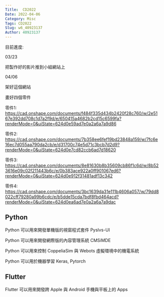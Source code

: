 ```yaml
---
Title:  CD2022
Date: 2022-04-06 
Category: Misc
Tags: CD2022
Slug: w6_40923137
Author: 40923137
---
```

目前進度:

03/23 

把製作好的影片推到小組網站上

04/06 

架好這個網站

畫好四個零件

零件1:
https://cad.onshape.com/documents/f484f335d434b2420f28c760/w/2e5167e392dd708c1d7a2f9d/e/650415a4682b2cd15c6599fa?renderMode=0&uiState=624d0e59ad7e0a2a6a7a9d86

零件2:
https://cad.onshape.com/documents/7b358ee6fef19bd23848a159/w/7fc6e16ec7d055aa790da2cb/e/d31700c74e5d71c3bcb7d2d9?renderMode=0&uiState=624d0e7cd82ccb6ad7d18620

零件3:
https://cad.onshape.com/documents/8e81630b8b35609cb86f1c6d/w/8b523616e09c02f211443b6c/e/0b383ace922a0ff901067ed6?renderMode=0&uiState=624d0e912f31481adf13c342

零件4:
https://cad.onshape.com/documents/3bc1639da31e111b4606a057/w/79dd8022cff79280a99b6cdc/e/b5dde15cda7bdf8fbd464acd?renderMode=0&uiState=624d0ea6ad7e0a2a6a7a9dac


<!-- PELICAN_END_SUMMARY -->

Python
----
Python 可以用來開發單機版的視窗程式套件 Pyslvs-UI

Python 可以用來開發網際版的內容管理系統 CMSiMDE

Python 可以用來控制 CoppeliaSim 與 Webots 虛擬環境中的機電系統

Python 可以用於機器學習 Keras, Pytorch


Flutter
----

Flutter 可以用來開發跨 Apple 與 Android 手機與平板上的 Apps

